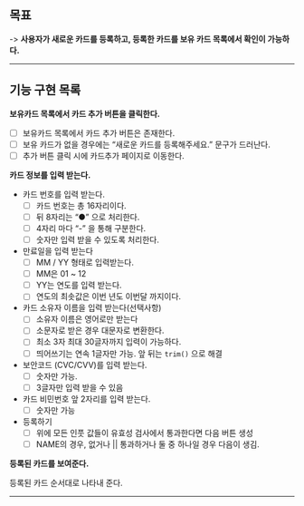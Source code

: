 ## 목표

-> **사용자가 새로운 카드를 등록하고, 등록한 카드를 보유 카드 목록에서 확인이 가능하다.**

---

## 기능 구현 목록

**보유카드 목록에서 카드 추가 버튼을 클릭한다.**

- [ ] 보유카드 목록에서 카드 추가 버튼은 존재한다.
- [ ] 보유 카드가 없을 경우에는 “새로운 카드를 등록해주세요.” 문구가 드러난다.
- [ ] 추가 버튼 클릭 시에 카드추가 페이지로 이동한다.

**카드 정보를 입력 받는다.**

- 카드 번호를 입력 받는다.
  - [ ] 카드 번호는 총 16자리이다.
  - [ ] 뒤 8자리는 “●” 으로 처리한다.
  - [ ] 4자리 마다 “-” 을 통해 구분한다.
  - [ ] 숫자만 입력 받을 수 있도록 처리한다.
- 만료일을 입력 받는다
  - [ ] MM / YY 형태로 입력받는다.
  - [ ] MM은 01 ~ 12
  - [ ] YY는 연도를 입력 받는다.
  - [ ] 연도의 최솟값은 이번 년도 이번달 까지이다.
- 카드 소유자 이름을 입력 받는다(선택사항)
  - [ ] 소유자 이름은 영어로만 받는다
  - [ ] 소문자로 받은 경우 대문자로 변환한다.
  - [ ] 최소 3자 최대 30글자까지 입력이 가능하다.
  - [ ] 띄어쓰기는 연속 1글자만 가능. 앞 뒤는 `trim()` 으로 해결
- 보안코드 (CVC/CVV)를 입력 받는다.
  - [ ] 숫자만 가능.
  - [ ] 3글자만 입력 받을 수 있음
- 카드 비민번호 앞 2자리를 입력 받는다.
  - [ ] 숫자만 가능
- 등록하기
  - [ ] 위에 모든 인풋 값들이 유효성 검사에서 통과한다면 다음 버튼 생성
  - [ ] NAME의 경우, 없거나 || 통과하거나 둘 중 하나일 경우 다음이 생김.

**등록된 카드를 보여준다.**

등록된 카드 순서대로 나타내 준다.

---
